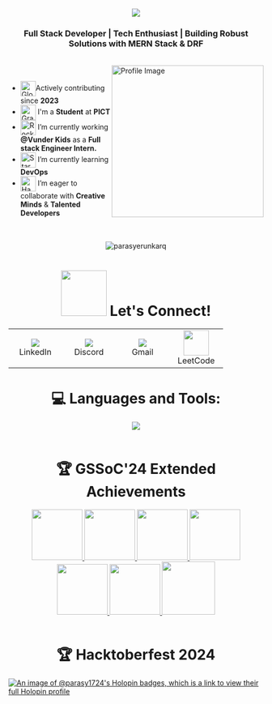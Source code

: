 <h1 align="center">
  <img src="https://readme-typing-svg.herokuapp.com/?lines=Hi+there!+👋;I'm+Paras+Yerunkar&center=true&size=30">
</h1>

<h3 align="center">Full Stack Developer | Tech Enthusiast | Building Robust Solutions with MERN Stack & DRF</h3>
<br/>

<div>
 <img align="right" src="https://github.com/SankshipthShetty/SankshipthShetty/assets/99337968/2bd05422-3a3b-4d7c-94a1-7cdb584c09d7" alt="Profile Image" width="300" />
  <br/>
</div>

- <img src="https://raw.githubusercontent.com/Tarikul-Islam-Anik/Animated-Fluent-Emojis/master/Emojis/Travel%20and%20places/Globe%20Showing%20Asia-Australia.png" alt="Globe Showing the indian pacific" width="30" align="center" />Actively contributing since **2023** 
- <img src="https://raw.githubusercontent.com/Tarikul-Islam-Anik/Animated-Fluent-Emojis/master/Emojis/Objects/Graduation%20Cap.png" alt="Graduation Cap" width="30" align="center" /> I'm a **Student** at **PICT**
- <img src="https://raw.githubusercontent.com/Tarikul-Islam-Anik/Animated-Fluent-Emojis/master/Emojis/Travel%20and%20places/Rocket.png" alt="Rocket" width="30" align=center /> I’m currently working **@Vunder Kids** as a **Full stack Engineer Intern.**
- <img src="https://raw.githubusercontent.com/Tarikul-Islam-Anik/Animated-Fluent-Emojis/master/Emojis/Travel%20and%20places/Star.png" alt="Star" width="30" align=center /> I’m currently learning **DevOps**
- <img src="https://raw.githubusercontent.com/Tarikul-Islam-Anik/Animated-Fluent-Emojis/master/Emojis/Hand%20gestures/Handshake.png" alt="Handshake" width="30" align=center /> I’m eager to collaborate with **Creative Minds** & **Talented Developers**

<div align="center">
  <br/>
  <br/>

<img src="https://github-readme-streak-stats.herokuapp.com/?user=ParasY1724" alt="parasyerunkarq" />

  

<!-- GitHub Streak Stats -->

<!-- Connect Section -->
<h1>
<img src="https://raw.githubusercontent.com/ShahriarShafin/ShahriarShafin/main/Assets/handshake.gif" width="90px" style="max-width: 100%;"> 
Let's Connect!
</h1>

<!-- Social Links -->
<table>
<tr>
  <td align="center" width="90">
    <a href="https://linkedin.com/in/parasyerunkar" target="_blank">
      <img src="https://skillicons.dev/icons?i=linkedin" />
    </a>
    <br>LinkedIn
  </td>

  <td align="center" width="90">
    <a href="https://discordapp.com/users/891594087873003581" target="_blank">
      <img src="https://skillicons.dev/icons?i=discord" />
    </a>
    <br>Discord
  </td>

  <td align="center" width="90">
    <a href="mailto:parasyerunkar174@gmail.com" target="_blank">
      <img src="https://skillicons.dev/icons?i=gmail&theme=light" />
    </a>
    <br>Gmail
  </td>

  <td align="center" width="90">
    <a href="https://leetcode.com/u/parasyerunkar174/" target="_blank">
      <img src="https://lh3.googleusercontent.com/d/1J0ImmE7C4VvpYYcJXZoAfK7WUh8MmUUb" width="50">
    </a>
    <br>LeetCode
  </td>
</tr>
</table>

<!-- Languages and Tools -->
<h1>💻 Languages and Tools:</h1>
<img src="https://skillicons.dev/icons?i=cpp,django,docker,express,aws,figma,flask,git,graphql,java,js,linux,mongodb,mysql,nodejs,postman,python,qt,react,tailwind,ts&perline=7" />

</div>



<br/>
<div align="center">
<h1 >🏆 GSSoC'24 Extended Achievements</h1>
<div style='display:flex; align-items:center; gap: 10px;' align='center'><a href="https://drive.google.com/file/d/1JGxr-hb55Mek_RJ3gaY6ZSxjM7z21Ff_/view">
<img src="https://raw.githubusercontent.com/GSSoC24/Postman-Challenge/main/docs/assets/Postman%20White.png" width="100px" height="100px" />
  <img src="https://raw.githubusercontent.com/GSSoC24/Postman-Challenge/main/docs/assets/1.png" width="100px" height="100px" />
  <img src="https://raw.githubusercontent.com/GSSoC24/Postman-Challenge/main/docs/assets/2.png" width="100px" height="100px" />
  <img src="https://raw.githubusercontent.com/GSSoC24/Postman-Challenge/main/docs/assets/3.png" width="100px" height="100px" />
  <img src="https://raw.githubusercontent.com/GSSoC24/Postman-Challenge/main/docs/assets/4.png" width="100px" height="100px" />
  <img src="https://raw.githubusercontent.com/GSSoC24/Postman-Challenge/main/docs/assets/5.png" width="100px" height="100px" />
  <img src="https://raw.githubusercontent.com/GSSoC24/Postman-Challenge/main/docs/assets/6.png" width="105px" height="105px" />
  </a>
</div>
</div>
<br/>
<div align="center">
<h1 >🏆 Hacktoberfest 2024</h1>
</div>

[![An image of @parasy1724's Holopin badges, which is a link to view their full Holopin profile](https://holopin.me/parasy1724)](https://holopin.io/@parasy1724)

